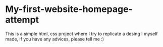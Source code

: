 # My-first-website-homepage-attempt
This is a simple html, css project where I try to replicate a desing I myself made, if you have any advices, please tell me :)
